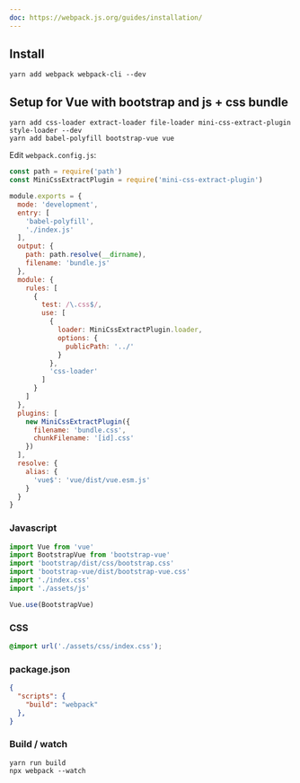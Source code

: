 ```yaml
---
doc: https://webpack.js.org/guides/installation/
---
```


## Install

```shell
yarn add webpack webpack-cli --dev
```

## Setup for Vue with bootstrap and js + css bundle

```shell
yarn add css-loader extract-loader file-loader mini-css-extract-plugin style-loader --dev
yarn add babel-polyfill bootstrap-vue vue
```

Edit `webpack.config.js`:

```javascript
const path = require('path')
const MiniCssExtractPlugin = require('mini-css-extract-plugin')

module.exports = {
  mode: 'development',
  entry: [
    'babel-polyfill',
    './index.js'
  ],
  output: {
    path: path.resolve(__dirname),
    filename: 'bundle.js'
  },
  module: {
    rules: [
      {
        test: /\.css$/,
        use: [
          {
            loader: MiniCssExtractPlugin.loader,
            options: {
              publicPath: '../'
            }
          },
          'css-loader'
        ]
      }
    ]
  },
  plugins: [
    new MiniCssExtractPlugin({
      filename: 'bundle.css',
      chunkFilename: '[id].css'
    })
  ],
  resolve: {
    alias: {
      'vue$': 'vue/dist/vue.esm.js'
    }
  }
}
```

### Javascript

```javascript
import Vue from 'vue'
import BootstrapVue from 'bootstrap-vue'
import 'bootstrap/dist/css/bootstrap.css'
import 'bootstrap-vue/dist/bootstrap-vue.css'
import './index.css'
import './assets/js'

Vue.use(BootstrapVue)
```

### CSS

```css
@import url('./assets/css/index.css');
```

### package.json

```json
{
  "scripts": {
    "build": "webpack"
  },
}
```

### Build / watch

```shell
yarn run build
npx webpack --watch
```

